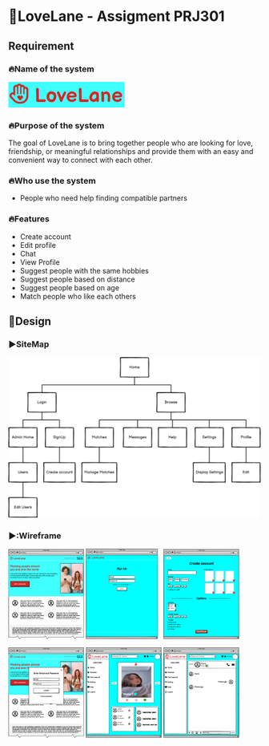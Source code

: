#  💓LoveLane - Assigment PRJ301
## Requirement
### 🔥Name of the system
![image](/Your%20First%20Project/Lovelane.png)
### 🔥Purpose of the system
The goal of LoveLane is to bring together people who are looking for love, friendship, or meaningful relationships and provide them with an easy and convenient way to connect with each other.
### 🔥Who use the system
- People who need help finding compatible partners

### 🔥Features
- Create account
- Edit profile
- Chat
- View Profile
- Suggest people with the same hobbies
- Suggest people based on distance
- Suggest people based on age
- Match people who like each others
## 🚀Design
### :arrow_forward:**SiteMap** 
![images](/Your%20First%20Project/Sitemap.png)
### ▶️:**Wireframe**
<p>
  <img src="./Your First Project/Website Sample.png" width="30%">
  <img src="./Your First Project/SignUp.png" width="30%">
  <img src="./Your First Project/Create Profile.png" width="30%">
</p>
<p>
  <img src="./Your First Project/LogIn.png" width="30%">
  <img src="./Your First Project/HomePage.png" width="30%">
  <img src="./Your First Project/Chat.png" width="30%">
</p>
